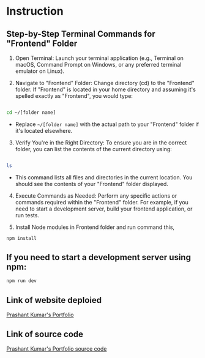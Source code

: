 # Instruction

## Step-by-Step Terminal Commands for "Frontend" Folder
1. Open Terminal: Launch your terminal application (e.g., Terminal on macOS, Command Prompt on Windows, or any preferred terminal emulator on Linux).

2. Navigate to "Frontend" Folder: Change directory (cd) to the "Frontend" folder. If "Frontend" is located in your home directory and assuming it's spelled exactly as "Frontend", you would type:

```bash

cd ~/[folder name]

```
- Replace `~/[folder name]` with the actual path to your "Frontend" folder if it's located elsewhere.

3. Verify You're in the Right Directory: To ensure you are in the correct folder, you can list the contents of the current directory using:
```bash

ls

```
- This command lists all files and directories in the current location. You should see the contents of your "Frontend" folder displayed.

4. Execute Commands as Needed: Perform any specific actions or commands required within the "Frontend" folder. For example, if you need to start a development server, build your frontend application, or run tests.

5. Install Node modules in Frontend folder and run command this,
```bash
npm install
```

## If you need to start a development server using npm:

```bash
npm run dev
```
## Link of website deploied
[Prashant Kumar's Portfolio](https://portfolio-prashant29062003.netlify.app/)

## Link of source code
[Prashant Kumar's Portfolio source code](https://github.com/Prashant29062003/react-portfolio)

